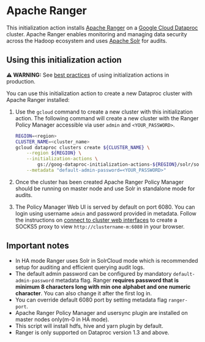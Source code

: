 # Apache Ranger

This initialization action installs [Apache Ranger](https://ranger.apache.org/) on a [Google Cloud Dataproc](https://cloud.google.com/dataproc) cluster.
 Apache Ranger enables monitoring and managing data security across the Hadoop ecosystem and uses [Apache Solr](http://lucene.apache.org/solr/) for audits.

## Using this initialization action

**:warning: WARNING:** See [best practices](README.md#how-initialization-actions-are-used) of using initialization actions in production.

You can use this initialization action to create a new Dataproc cluster with Apache Ranger installed:

1. Use the `gcloud` command to create a new cluster with this initialization action.
The following command will create a new cluster with the Ranger Policy Manager accessible via user `admin` and `<YOUR_PASSWORD>`.

    ```bash
    REGION=<region>
    CLUSTER_NAME=<cluster_name>
    gcloud dataproc clusters create ${CLUSTER_NAME} \
        --region ${REGION} \
        --initialization-actions \
            gs://goog-dataproc-initialization-actions-${REGION}/solr/solr.sh,gs://goog-dataproc-initialization-actions-${REGION}/ranger/ranger.sh \
        --metadata "default-admin-password=<YOUR_PASSWORD>"
    ```
1. Once the cluster has been created Apache Ranger Policy Manager should be running on master node and use Solr in standalone mode for audits.
1. The Policy Manager Web UI is served by default on port 6080. You can login using username `admin` and password provided in metadata.
Follow the instructions on [connect to cluster web interfaces](https://cloud.google.com/dataproc/docs/concepts/accessing/cluster-web-interfaces)
to create a SOCKS5 proxy to view `http://clustername-m:6080` in your browser.

## Important notes
* In HA mode Ranger uses Solr in SolrCloud mode which is recommended setup for auditing and efficient querying audit logs.
* The default admin password can be configured by mandatory `default-admin-password` metadata flag. Ranger **requires password that is minimum 8 characters long with min one alphabet and one numeric character**. You can also change it after the first log in.
* You can override default 6080 port by setting metadata flag `ranger-port`.
* Apache Ranger Policy Manager and usersync plugin are installed on master nodes only(m-0 in HA mode).
* This script will install hdfs, hive and yarn plugin by default.
* Ranger is only supported on Dataproc version 1.3 and above.
